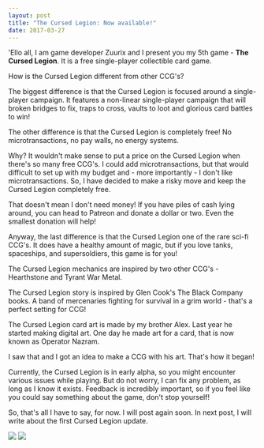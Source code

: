 ```yaml
---
layout: post
title: "The Cursed Legion: Now available!"
date: 2017-03-27
---
```


'Ello all, I am game developer Zuurix and I present you my 5th game - **The Cursed Legion**. It is a free single-player collectible card game.

How is the Cursed Legion different from other CCG's?

The biggest difference is that the Cursed Legion is focused around a single-player campaign.
It features a non-linear single-player campaign that will broken bridges to fix, traps to cross, vaults to loot and glorious card battles to win!

The other difference is that the Cursed Legion is completely free! No microtransactions, no pay walls, no energy systems.

Why?
It wouldn't make sense to put a price on the Cursed Legion when there's so many free CCG's.
I could add microtransactions, but that would difficult to set up with my budget and - more importantly - I don't like microtransactions.
So, I have decided to make a risky move and keep the Cursed Legion completely free.

That doesn't mean I don't need money! 
If you have piles of cash lying around, you can head to Patreon and donate a dollar or two.
Even the smallest donation will help!

Anyway, the last difference is that the Cursed Legion one of the rare sci-fi CCG's. It does have a healthy amount of magic, but if you love tanks, spaceships, and supersoldiers, this game is for you!

The Cursed Legion mechanics are inspired by two other CCG's - Hearthstone and Tyrant War Metal.

The Cursed Legion story is inspired by Glen Cook's The Black Company books.
A band of mercenaries fighting for survival in a grim world - that's a perfect setting for CCG!

The Cursed Legion card art is made by my brother Alex.
Last year he started making digital art. One day he made art for a card, that is now known as Operator Nazram.

I saw that and I got an idea to make a CCG with his art.
That's how it began!

Currently, the Cursed Legion is in early alpha, so you might encounter various issues while playing.
But do not worry, I can fix any problem, as long as I know it exists.
Feedback is incredibly important, so if you feel like you could say something about the game, don't stop yourself!

So, that's all I have to say, for now.
I will post again soon.
In next post, I will write about the first Cursed Legion update.

![](http://i.imgur.com/l2KzMzO.png) ![](http://i.imgur.com/BgMGlXF.png)
